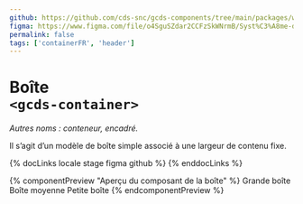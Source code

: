 ```yaml
---
github: https://github.com/cds-snc/gcds-components/tree/main/packages/web/src/components/gcds-container
figma: https://www.figma.com/file/o4SguSZdar2CCFzSkWNrmB/Syst%C3%A8me-de-design-GC?type=design&node-id=114-2006&mode=design&t=1DaL24vHpjRRfHHm-0
permalink: false
tags: ['containerFR', 'header']
---
```


# Boîte<br>`<gcds-container>`

_Autres noms : conteneur, encadré._

Il s’agit d’un modèle de boîte simple associé à une largeur de contenu fixe.

{% docLinks locale stage figma github %}
{% enddocLinks %}

{% componentPreview "Aperçu du composant de la boîte" %}
<gcds-container border margin="175" padding="175" size="lg">
Grande boîte
</gcds-container>
<gcds-container border margin="175" padding="175" size="md">
Boîte moyenne
</gcds-container>
<gcds-container border margin="175" padding="175" size="sm">
Petite boîte
</gcds-container>
{% endcomponentPreview %}
